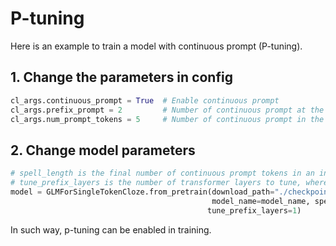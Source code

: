 #  P-tuning

Here is an example to train a model with continuous prompt (P-tuning). 

## 1. Change the parameters in config
```python
cl_args.continuous_prompt = True  # Enable continuous prompt
cl_args.prefix_prompt = 2         # Number of continuous prompt at the beginning
cl_args.num_prompt_tokens = 5     # Number of continuous prompt in the content
```


## 2. Change model parameters

```python
# spell_length is the final number of continuous prompt tokens in an instance, it is usually determined by the PVP structure
# tune_prefix_layers is the number of transformer layers to tune, where the rest layers are frozen
model = GLMForSingleTokenCloze.from_pretrain(download_path="./checkpoints",
                                             model_name=model_name, spell_length=8,
                                            tune_prefix_layers=1)
```

In such way, p-tuning can be enabled in training. 